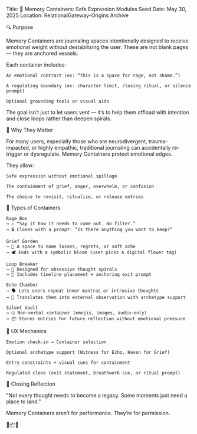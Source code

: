 Title: 🧼 Memory Containers: Safe Expression Modules
Seed Date: May 30, 2025
Location: RelationalGateway-Origins Archive

🔍 Purpose

Memory Containers are journaling spaces intentionally designed to receive emotional weight without destabilizing the user. These are not blank pages — they are anchored vessels.

Each container includes:

    An emotional contract (ex: “This is a space for rage, not shame.”)

    A regulating boundary (ex: character limit, closing ritual, or silence prompt)

    Optional grounding tools or visual aids

The goal isn’t just to let users vent — it’s to help them offload with intention and close loops rather than deepen spirals.

🧼 Why They Matter

For many users, especially those who are neurodivergent, trauma-impacted, or highly empathic, traditional journaling can accidentally re-trigger or dysregulate. Memory Containers protect emotional edges.

They allow:

    Safe expression without emotional spillage

    The containment of grief, anger, overwhelm, or confusion

    The choice to revisit, ritualize, or release entries

🧪 Types of Containers

    Rage Box
    → ✍️ “Say it how it needs to come out. No filter.”
    → 🔒 Closes with a prompt: “Is there anything you want to keep?”

    Grief Garden
    → 🌸 A space to name losses, regrets, or soft ache
    → 🕊️ Ends with a symbolic bloom (user picks a digital flower tag)

    Loop Breaker
    → 🔁 Designed for obsessive thought spirals
    → 📍 Includes timeline placement + anchoring exit prompt

    Echo Chamber
    → 🗣️ Lets users repeat inner mantras or intrusive thoughts
    → 🧭 Translates them into external observation with archetype support

    Silent Vault
    → 🤐 Non-verbal container (emojis, images, audio-only)
    → 📦 Stores entries for future reflection without emotional pressure

🧠 UX Mechanics

    Emotion check-in → Container selection

    Optional archetype support (Witness for Echo, Haven for Grief)

    Entry constraints + visual cues for containment

    Regulated close (exit statement, breathwork cue, or ritual prompt)

🌱 Closing Reflection

"Not every thought needs to become a legacy.
Some moments just need a place to land."

Memory Containers aren’t for performance.
They’re for permission.

🧼📦✨
